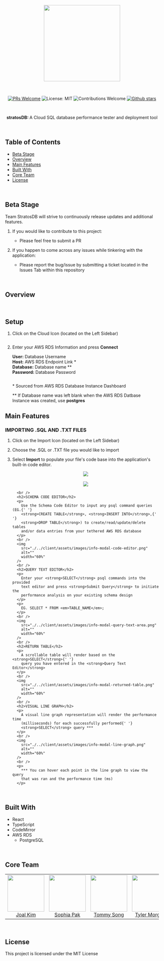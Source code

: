 <div align="center">

<img src="./client/assets/images/stratosdb_logo_black.png" width=250px>

<br>

<br>

<br>

[![PRs Welcome](https://img.shields.io/badge/PRs-welcome-brightgreen.svg)](https://github.com/oslabs-beta/StratosDB)
![License: MIT](https://img.shields.io/badge/License-MIT-orange.svg)
![Contributions Welcome](https://img.shields.io/badge/Contributions-welcome-blue.svg)
[![Github stars](https://img.shields.io/github/stars/oslabs-beta/StratosDB?style=social)](https://github.com/oslabs-beta/StratosDB)

<br>

<p><b>stratosDB: </b>A Cloud SQL database performance tester and deployment tool</p>

</div>

<br>

## Table of Contents

- <a href="https://github.com/oslabs-beta/StratosDB#beta-stage">Beta Stage</a>
- <a href="https://github.com/oslabs-beta/StratosDB#overview">Overview</a>
- <a href="https://github.com/oslabs-beta/StratosDB#main-features">Main Features</a>
- <a href="https://github.com/oslabs-beta/StratosDB#built-with">Built With</a>
- <a href="https://github.com/oslabs-beta/StratosDB#core-team">Core Team</a>
- <a href="https://github.com/oslabs-beta/StratosDB#license">License</a>

<br>

## Beta Stage

Team StratosDB will strive to continuously release updates and additional features.

1. If you would like to contribute to this project:

   - Please feel free to submit a PR

2. If you happen to come across any issues while tinkering with the application:
   - Please report the bug/issue by submitting a ticket located in the Issues Tab within this repository

<br>

## Overview

<br>

## Setup

1. Click on the Cloud Icon (located on the Left Sidebar)
<center>
<img
src="./client/assets/images/info-modal-cloud-icon.png"
alt=""
/>
</center>

2. Enter your AWS RDS Information and press <strong>Connect</strong>

   <strong>User:</strong> Database Username
   <br />
   <strong>Host:</strong> AWS RDS Endpoint Link \*
   <br />
   <strong>Database:</strong> Database name \*\*
   <br />
   <strong>Password:</strong> Database Password

    <center>
     <img
    		src="./client/assets/images/info-modal-cloud-modal.png"
    		alt=""
    	/>
    </center>

   \* Sourced from AWS RDS Database Instance Dashboard

   \*\* If Database name was left blank when the AWS RDS Datbase Instance was created, use <strong>postgres</strong>

## Main Features

### IMPORTING .SQL AND .TXT FILES

1.  Click on the Import Icon (located on the Left Sidebar)
2.  Choose the .SQL or .TXT file you would like to import
3.  Select <strong>Import</strong> to populate your file's code base into the application's built-in code editor.

    <center>
    <img
    	src="./client/assets/images/info-modal-upload-icon.png"
    />
    	<br />
    	<br />
    	<img
    		src="./client/assets/images/info-modal-upload-modal.png"
    	/>
    </center>

          <br />
          <h2>SCHEMA CODE EDITOR</h2>
          <p>
            Use the Schema Code Editor to input any psql command queries (EG.{' '}
            <strong>CREATE TABLE</strong>, <strong>INSERT INTO</strong>,{' '}
            <strong>DROP TABLE</strong>) to create/read/update/delete tables
            and/or data entries from your tethered AWS RDS database
          </p>
          <br />
          <img
            src="./../client/assets/images/info-modal-code-editor.png"
            alt=""
            width="60%"
          />
          <br />
          <h2>QUERY TEXT EDITOR</h2>
          <p>
            Enter your <strong>SELECT</strong> psql commands into the provided
            text editor and press <strong>Submit Query</strong> to initiate the
            performance analysis on your existing schema design
          </p>
          <p>
            EG. SELECT * FROM <em>TABLE_NAME</em>;
          </p>
          <br />
          <img
            src="./../client/assets/images/info-modal-query-text-area.png"
            alt=""
            width="60%"
          />
          <br />
          <h2>RETURN TABLE</h2>
          <p>
            A scrollable table will render based on the <strong>SELECT</strong>{' '}
            query you have entered in the <strong>Query Text Editor</strong>
          </p>
          <br />
          <img
            src="./../client/assets/images/info-modal-returned-table.png"
            alt=""
            width="60%"
          />
          <br />
          <h2>VISUAL LINE GRAPH</h2>
          <p>
            A visual line graph representation will render the performance time
            (milliseconds) for each successfully performed{' '}
            <strong>SELECT</strong> query ***
          </p>
          <br />
          <img
            src="./../client/assets/images/info-modal-line-graph.png"
            alt=""
            width="60%"
          />
          <br />
          <p>
            *** You can hover each point in the line graph to view the query
            that was ran and the performance time (ms)
          </p>

<br>

## Built With

- React
- TypeScript
- CodeMirror
- AWS RDS
  - PostgreSQL

<br>

## Core Team

<div align="center">
<table>
<tr>
<td align="center">
<a href="https://github.com/joalk"><img src="./client/assets/images/joalk.png" width="120px"/></a>
<br>
<a href="https://github.com/joalk">Joal Kim</a>
</td>
<td align="center">
<a href="https://github.com/sophiapak"><img src="./client/assets/images/sophiapak.png" width="120px"/></a>
<br>
<a href="https://github.com/sophiapak">Sophia Pak</a>
</td>
<td align="center">
<a href="https://github.com/tysong24"><img src="./client/assets/images/tysong24.png" width="120px"/></a>
<br>
<a href="https://github.com/tysong24">Tommy Song</a>
</td>
<td align="center">
<a href="https://github.com/morgan562"><img src="./client/assets/images/morgan562.png" width="120px"/></a>
<br>
<a href="https://github.com/morgan562">Tyler Morgan</a>
</td>
</tr>
</table>
</div>

<br>

## License

This project is licensed under the MIT License
